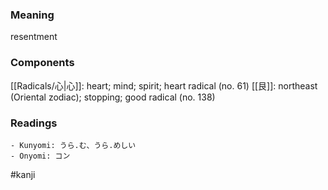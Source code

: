 ### Meaning

resentment

### Components

[[Radicals/心|心]]: heart; mind; spirit; heart radical (no. 61) [[艮]]: northeast (Oriental zodiac); stopping; good radical (no. 138)

### Readings

```
- Kunyomi: うら.む、うら.めしい
- Onyomi: コン
```

#kanji